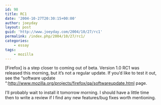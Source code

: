 ```yaml
---
id: 98
title: RC1
date: '2004-10-27T20:30:15+00:00'
author: joeyday
layout: post
guid: 'http://www.joeyday.com/2004/10/27/rc1'
permalink: /index.php/2004/10/27/rc1/
categories:
    - essay
tags:
    - mozilla
---
```


\[Firefox\] is a step closer to coming out of beta. Version 1.0 RC1 was released this morning, but it’s not a regular update. If you’d like to test it out, see the “software update “:http://www.mozilla.org/projects/firefox/qa/softwareupdate.html page.

I’ll probably wait to install it tomorrow morning. I should have a little time then to write a review if I find any new features/bug fixes worth mentioning.